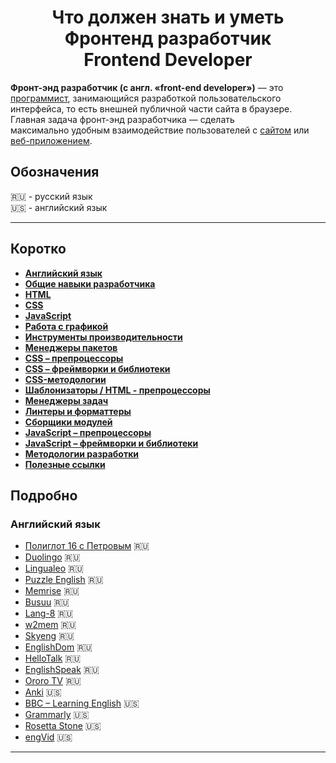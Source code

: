 <h1 align="center">Что должен знать и уметь Фронтенд разработчик <br> Frontend Developer</h1>  
  
**Фронт-энд разработчик (с англ. «front-end developer»)** — это [программист][1], занимающийся разработкой пользовательского интерфейса, то есть внешней публичной части сайта в браузере. Главная задача фронт-энд разработчика — сделать  
    максимально удобным взаимодействие пользователей с [сайтом][2] или [веб-приложением][3].
## Обозначения

:ru: - русский язык  
:us: - английский язык

---

## Коротко
- **[Английский язык](#eng)**
- **[Общие навыки разработчика](#general-skills)**
- **[HTML](#html)**
- **[CSS](#css)**
- **[JavaScript](#js)**
- **[Работа с графикой](#graph)**
- **[Инструменты производительности](#performance-tools)**
- **[Менеджеры пакетов](#package-managers)**
- **[CSS – препроцессоры](#css-preprocessors)**
- **[CSS – фреймворки и библиотеки](#css-frameworks-libs)**
- **[CSS-методологии](#css-methodologies)**
- **[Шаблонизаторы / HTML - препроцессоры](#templates)**
- **[Менеджеры задач](#task-managers)**
- **[Линтеры и форматтеры](#linters-formatters)**
- **[Сборщики модулей](#module-builders)**
- **[JavaScript – препроцессоры](#js–preprocessors)**
- **[JavaScript – фреймворки и библиотеки](#js–frameworks-libs)**
- **[Методологии разработки](#development-methodologies)**
- **[Полезные ссылки](#useful-links)**

## Подробно

### <a name="eng"></a>Английский язык
- [Полиглот 16 с Петровым](https://www.youtube.com/channel/UCik7MxUtSXXfT-f_78cQRfQ/playlists) :ru:
- [Duolingo](https://www.duolingo.com/) :ru:
- [Lingualeo](https://lingualeo.com/ru/) :ru:
- [Puzzle English](https://puzzle-english.com/) :ru:
- [Memrise](https://www.memrise.com/) :ru:
- [Busuu](https://www.busuu.com/ru) :ru:
- [Lang-8](http://lang-8.com/) :ru:
- [w2mem](https://w2mem.com/) :ru:
- [Skyeng](https://skyeng.ru/) :ru:  
- [EnglishDom](https://www.englishdom.com/) :ru:
- [HelloTalk](https://www.hellotalk.com/) :ru: 
- [EnglishSpeak](http://www.englishspeak.com/) :ru: 
- [Ororo TV](https://ororo.tv/ru) :ru:
- [Anki](https://apps.ankiweb.net/) :us:
- [BBC – Learning English](http://www.bbc.co.uk/learningenglish/english/) :us:
- [Grammarly](https://www.grammarly.com/) :us:  
- [Rosetta Stone](https://www.rosettastone.com/) :us:  
- [engVid](https://www.engvid.com/) :us:
---


    
[1]: https://ru.wikipedia.org/wiki/%D0%9F%D1%80%D0%BE%D0%B3%D1%80%D0%B0%D0%BC%D0%BC%D0%B8%D1%81%D1%82  
[2]: https://ru.wikipedia.org/wiki/%D0%A1%D0%B0%D0%B9%D1%82  
[3]: https://ru.wikipedia.org/wiki/%D0%92%D0%B5%D0%B1-%D0%BF%D1%80%D0%B8%D0%BB%D0%BE%D0%B6%D0%B5%D0%BD%D0%B8%D0%B5